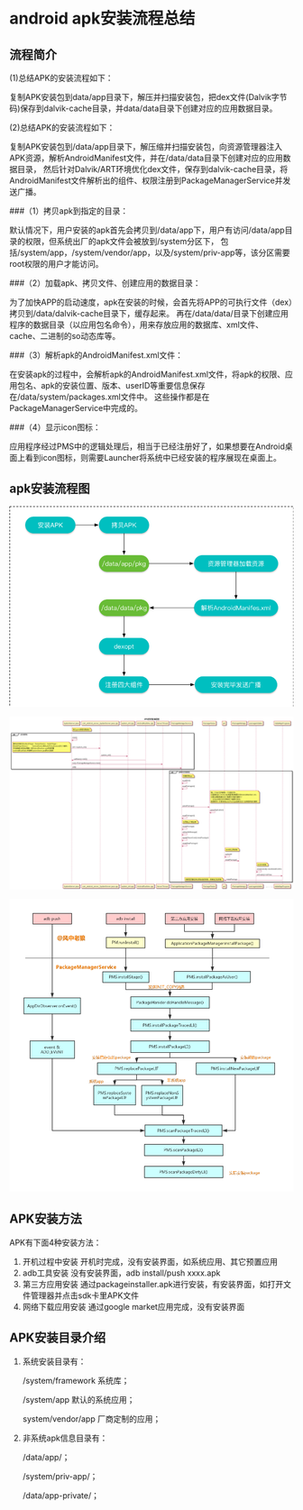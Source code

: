 # android apk安装流程总结

## 流程简介

(1)总结APK的安装流程如下：

复制APK安装包到data/app目录下，解压并扫描安装包，把dex文件(Dalvik字节码)保存到dalvik-cache目录，并data/data目录下创建对应的应用数据目录。

(2)总结APK的安装流程如下：

复制APK安装包到/data/app目录下，解压缩并扫描安装包，向资源管理器注入APK资源，解析AndroidManifest文件，并在/data/data目录下创建对应的应用数据目录，
然后针对Dalvik/ART环境优化dex文件，保存到dalvik-cache目录，将AndroidManifest文件解析出的组件、权限注册到PackageManagerService并发送广播。


###（1）拷贝apk到指定的目录：

默认情况下，用户安装的apk首先会拷贝到/data/app下，用户有访问/data/app目录的权限，但系统出厂的apk文件会被放到/system分区下，
包括/system/app，/system/vendor/app，以及/system/priv-app等，该分区需要root权限的用户才能访问。

###（2）加载apk、拷贝文件、创建应用的数据目录：

为了加快APP的启动速度，apk在安装的时候，会首先将APP的可执行文件（dex）拷贝到/data/dalvik-cache目录下，缓存起来。
再在/data/data/目录下创建应用程序的数据目录（以应用包名命令），用来存放应用的数据库、xml文件、cache、二进制的so动态库等。

###（3）解析apk的AndroidManifest.xml文件：

在安装apk的过程中，会解析apk的AndroidManifest.xml文件，将apk的权限、应用包名、apk的安装位置、版本、userID等重要信息保存在/data/system/packages.xml文件中。
这些操作都是在PackageManagerService中完成的。

###（4）显示icon图标：

应用程序经过PMS中的逻辑处理后，相当于已经注册好了，如果想要在Android桌面上看到icon图标，则需要Launcher将系统中已经安装的程序展现在桌面上。

## apk安装流程图

![apk安装流程图](https://github.com/66668/Android_Interview/blob/master/pictures/apk_install_03.png)

![apk安装流程图](https://github.com/66668/Android_Interview/blob/master/pictures/apk_install_01.png)


![apk安装流程图](https://github.com/66668/Android_Interview/blob/master/pictures/apk_install_02.png)




## APK安装方法

APK有下面4种安装方法：

1. 开机过程中安装 	开机时完成，没有安装界面，如系统应用、其它预置应用
2. adb工具安装 	没有安装界面，adb install/push xxxx.apk
3. 第三方应用安装 	通过packageinstaller.apk进行安装，有安装界面，如打开文件管理器并点击sdk卡里APK文件
4. 网络下载应用安装 	通过google market应用完成，没有安装界面

## APK安装目录介绍

1. 系统安装目录有：


    /system/framework 系统库；

    /system/app 默认的系统应用；

    system/vendor/app 厂商定制的应用；

2. 非系统apk信息目录有：


    /data/app/；

    /system/priv-app/；

    /data/app-private/；

